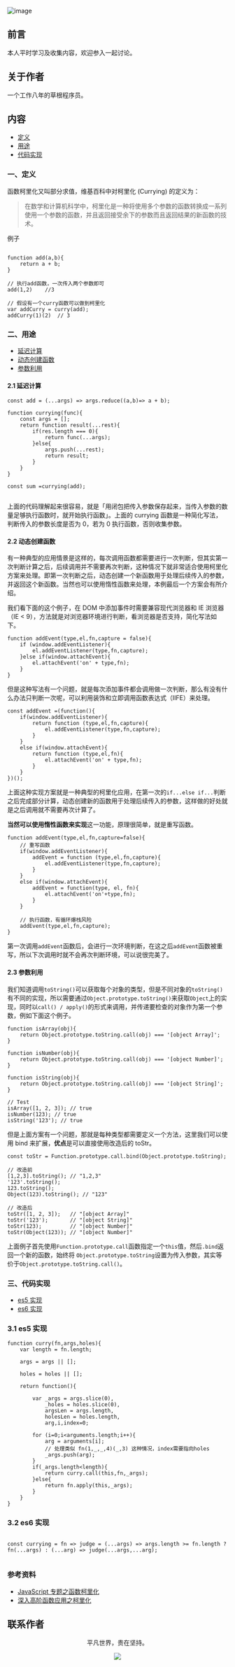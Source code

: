 ![image](../img/timg.jpg)
<br>

## 前言

本人平时学习及收集内容，欢迎参入一起讨论。

## 关于作者

一个工作八年的草根程序员。

## 内容

- [定义](#一定义)
- [用途](#二用途)
- [代码实现](#三代码实现)

### 一、定义

函数柯里化又叫部分求值，维基百科中对柯里化 (Currying) 的定义为：

> 在数学和计算机科学中，柯里化是一种将使用多个参数的函数转换成一系列使用一个参数的函数，并且返回接受余下的参数而且返回结果的新函数的技术。

例子

```

function add(a,b){
    return a + b;
}

// 执行add函数，一次传入两个参数即可
add(1,2)    //3

// 假设有一个curry函数可以做到柯里化
var addCurry = curry(add);
addCurry(1)(2)  // 3

```

### 二、用途

- [延迟计算](#21-%e5%bb%b6%e8%bf%9f%e8%ae%a1%e7%ae%97)
- [动态创建函数](#22-%e5%8a%a8%e6%80%81%e5%88%9b%e5%bb%ba%e5%87%bd%e6%95%b0)
- [参数利用](#23-%e5%8f%82%e6%95%b0%e5%88%a9%e7%94%a8)

#### 2.1 延迟计算

```
const add = (...args) => args.reduce((a,b)=> a + b);

function currying(func){
    const args = [];
    return function result(...rest){
        if(res.length === 0){
            return func(...args);
        }else{
            args.push(...rest);
            return result;
        }
    }
}

const sum =currying(add);


```

上面的代码理解起来很容易，就是「用闭包把传入参数保存起来，当传入参数的数量足够执行函数时，就开始执行函数」。上面的 currying 函数是一种简化写法，判断传入的参数长度是否为 0，若为 0 执行函数，否则收集参数。

#### 2.2 动态创建函数

有一种典型的应用情景是这样的，每次调用函数都需要进行一次判断，但其实第一次判断计算之后，后续调用并不需要再次判断，这种情况下就非常适合使用柯里化方案来处理。即第一次判断之后，动态创建一个新函数用于处理后续传入的参数，并返回这个新函数。当然也可以使用惰性函数来处理，本例最后一个方案会有所介绍。

我们看下面的这个例子，在 DOM 中添加事件时需要兼容现代浏览器和 IE 浏览器（IE < 9），方法就是对浏览器环境进行判断，看浏览器是否支持，简化写法如下。

```
function addEvent(type,el,fn,capture = false){
    if (window.addEventListener){
        el.addEventListener(type,fn,capture);
    }else if(window.attachEvent){
        el.attachEvent('on' + type,fn);
    }
}

```

但是这种写法有一个问题，就是每次添加事件都会调用做一次判断，那么有没有什么办法只判断一次呢，可以利用装饰和立即调用函数表达式（IIFE）来处理。

```
const addEvent =(function(){
    if(window.addEventListener){
        return function (type,el,fn,capture){
            el.addEventListener(type,fn,capture);
        }
    }
    else if(window.attachEvent){
        return function (type,el,fn){
            el.attachEvent('on' + type,fn);
        }
    }
})();

```

上面这种实现方案就是一种典型的柯里化应用，在第一次的`if...else if...`判断之后完成部分计算，动态创建新的函数用于处理后续传入的参数，这样做的好处就是之后调用就不需要再次计算了。

**当然可以使用惰性函数来实现**这一功能，原理很简单，就是重写函数。

```
function addEvent(type,el,fn,capture=false){
    // 重写函数
    if(window.addEventListener){
        addEvent = function (type,el,fn,capture){
            el.addEventListener(type,fn,capture);
        }
    }
    else if(window.attachEvent){
        addEvent = function(type, el, fn){
            el.attachEvent('on'+type,fn);
        }
    }

    // 执行函数，有循环爆栈风险
    addEvent(type,el,fn,capture);
}

```

第一次调用`addEvent`函数后，会进行一次环境判断，在这之后`addEvent`函数被重写，所以下次调用时就不会再次判断环境，可以说很完美了。

#### 2.3 参数利用

我们知道调用`toString()`可以获取每个对象的类型，但是不同对象的`toString()`有不同的实现，所以需要通过`Object.prototype.toString()`来获取`Object`上的实现，同时以`call() / apply()`的形式来调用，并传递要检查的对象作为第一个参数，例如下面这个例子。

```
function isArray(obj){
    return Object.prototype.toString.call(obj) === '[object Array]';
}

function isNumber(obj){
    return Object.prototype.toString.call(obj) === '[object Number]';
}

function isString(obj){
    return Object.prototype.toString.call(obj) === '[object String]';
}

// Test
isArray([1, 2, 3]); // true
isNumber(123); // true
isString('123'); // true

```

但是上面方案有一个问题，那就是每种类型都需要定义一个方法，这里我们可以使用 bind 来扩展，**优点**是可以直接使用改造后的 toStr。

```
const toStr = Function.prototype.call.bind(Object.prototype.toString);

// 改造前
[1,2,3].toString(); // "1,2,3"
'123'.toString();
123.toString();
Object(123).toString(); // "123"

// 改造后
toStr([1, 2, 3]); 	// "[object Array]"
toStr('123'); 		// "[object String]"
toStr(123); 		// "[object Number]"
toStr(Object(123)); // "[object Number]"

```

上面例子首先使用`Function.prototype.call`函数指定一个`this`值，然后`.bind`返回一个新的函数，始终将 `Object.prototype.toString`设置为传入参数，其实等价于`Object.prototype.toString.call()`。

### 三、代码实现

- [es5 实现](#31-es5%e5%ae%9e%e7%8e%b0)
- [es6 实现](#32-es6%e5%ae%9e%e7%8e%b0)

### 3.1 es5 实现

```
function curry(fn,args,holes){
    var length = fn.length;

    args = args || [];

    holes = holes || [];

    return function(){

        var _args = args.slice(0),
            _holes = holes.slice(0),
            argsLen = args.length,
            holesLen = holes.length,
            arg,i,index=0;

        for (i=0;i<arguments.length;i++){
            arg = arguments[i];
            // 处理类似 fn(1,_,_,4)(_,3) 这种情况，index需要指向holes
            _args.push(arg);
        }
        if(_args.length<length){
            return curry.call(this,fn,_args);
        }else{
            return fn.apply(this,_args);
        }
    }
}

```

### 3.2 es6 实现

```

const currying = fn => judge = (...args) => args.length >= fn.length ? fn(...args) : (...arg) => judge(...args,...arg);


```

### 参考资料

- [JavaScript 专题之函数柯里化](https://github.com/mqyqingfeng/Blog/issues/42)
- [深入高阶函数应用之柯里化](https://muyiy.cn/blog/6/6.2.html)

## 联系作者

<div align="center">
    <p>
        平凡世界，贵在坚持。
    </p>
    <img src="../img/contact.png" />
</div>
